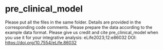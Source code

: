 # pre_clinical_model
Please put all the files in the same folder. Details are provided in the corresponding code comments. Please prepare the data according to the example data format.
Please give us credit and cite pre_clinical_model when you use it for your integrative analysis: eLife2023;12:e86032 DOI: https://doi.org/10.7554/eLife.86032
